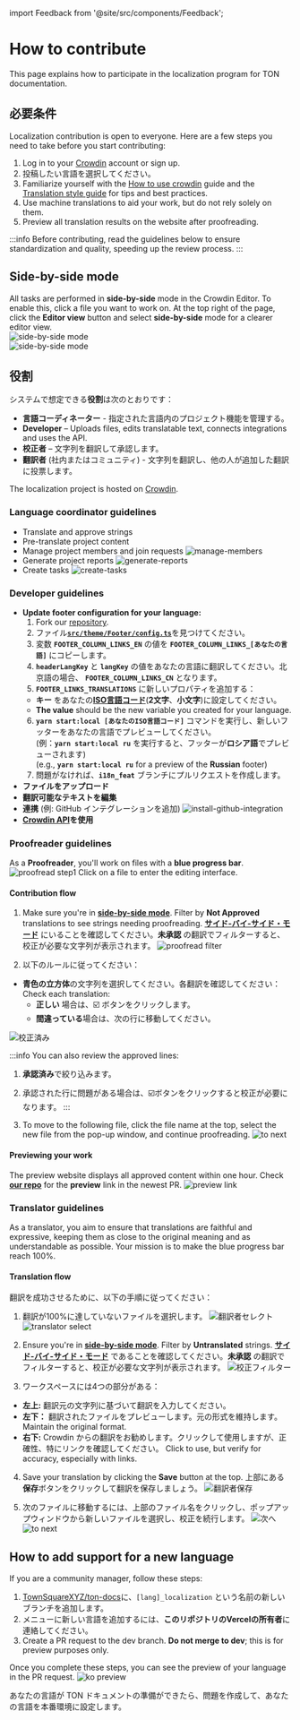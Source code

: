 import Feedback from '@site/src/components/Feedback';

# How to contribute

This page explains how to participate in the localization program for TON documentation.

## 必要条件

Localization contribution is open to everyone. Here are a few steps you need to take before you start contributing:

1. Log in to your [Crowdin](https://crowdin.com) account or sign up.
2. 投稿したい言語を選択してください。
3. Familiarize yourself with the [How to use crowdin](/v3/contribute/localization-program/how-to-contribute/) guide and the [Translation style guide](/v3/contribute/localization-program/translation-style-guide/) for tips and best practices.
4. Use machine translations to aid your work, but do not rely solely on them.
5. Preview all translation results on the website after proofreading.

:::info
Before contributing, read the guidelines below to ensure standardization and quality, speeding up the review process.
:::

## Side-by-side mode

All tasks are performed in **side-by-side** mode in the Crowdin Editor. To enable this, click a file you want to work on. At the top right of the page, click the **Editor view** button and select **side-by-side** mode for a clearer editor view.\
![side-by-side mode](/img/localizationProgramGuideline/side-by-side.png)\
![side-by-side mode](/img/localizationProgramGuideline/side-by-side.png)

## 役割

システムで想定できる**役割**は次のとおりです：

- **言語コーディネーター** - 指定された言語内のプロジェクト機能を管理する。
- **Developer** – Uploads files, edits translatable text, connects integrations and uses the API.
- **校正者** – 文字列を翻訳して承認します。
- **翻訳者** (社内またはコミュニティ) - 文字列を翻訳し、他の人が追加した翻訳に投票します。

The localization project is hosted on [Crowdin](https://crowdin.com/project/ton-docs).

### Language coordinator guidelines

- Translate and approve strings
- Pre-translate project content
- Manage project members and join requests
  ![manage-members](/img/localizationProgramGuideline/manage-members.png)
- Generate project reports
  ![generate-reports](/img/localizationProgramGuideline/generate-reports.png)
- Create tasks
  ![create-tasks](/img/localizationProgramGuideline/create-tasks.png)

### Developer guidelines

- **Update footer configuration for your language:**
  1. Fork our [repository](https://github.com/TownSquareXYZ/ton-docs/tree/i18n_feat).
  2. ファイル[**`src/theme/Footer/config.ts`​**](https://github.com/TownSquareXYZ/ton-docs/blob/main/src/theme/Footer/config.ts)を見つけてください。
  3. 変数 **`​FOOTER_COLUMN_LINKS_EN`** の値を **`FOOTER_COLUMN_LINKS_[あなたの言語]`** にコピーします。
  4. **`headerLangKey`** と **`langKey`** の値をあなたの言語に翻訳してください。北京語の場合、 **`FOOTER_COLUMN_LINKS_CN`** となります。
  5. **`FOOTER_LINKS_TRANSLATIONS`** に新しいプロパティを追加する：
    - **キー** をあなたの[**ISO言語コード**](https://www.andiamo.co.uk/resources/iso-language-codes/)(**2文字**、**小文字**)に設定してください。
    - **The value** should be the new variable you created for your language.
  6. **`yarn start:local [あなたのISO言語コード]`** コマンドを実行し、新しいフッターをあなたの言語でプレビューしてください。\
    (例：**`yarn start:local ru`** を実行すると、フッターが**ロシア語**でプレビューされます)\
    (e.g., **`yarn start:local ru`** for a preview of the **Russian** footer)
  7. 問題がなければ、**`i18n_feat`** ブランチにプルリクエストを作成します。
- **ファイルをアップロード**
- **翻訳可能なテキストを編集**
- **連携** (例: GitHub インテグレーションを追加)
  ![install-github-integration](/img/localizationProgramGuideline/howItWorked/install-github-integration.png)
- **[Crowdin API](https://developer.crowdin.com/api/v2/)を使用**

### Proofreader guidelines

As a **Proofreader**, you'll work on files with a **blue progress bar**.
![proofread step1](/img/localizationProgramGuideline/proofread-step1.png)
Click on a file to enter the editing interface.

#### Contribution flow

1. Make sure you're in [**side-by-side mode**](#side-by-side-mode). Filter by **Not Approved** translations to see strings needing proofreading.
  [**サイド-バイ-サイド・モード**](#side-by-side-mode) にいることを確認してください。**未承認** の翻訳でフィルターすると、校正が必要な文字列が表示されます。
  ![proofread filter](/img/localizationProgramGuideline/proofread-filter.png)

2. 以下のルールに従ってください：
  - **青色の立方体**の文字列を選択してください。各翻訳を確認してください： Check each translation:
    - **正しい** 場合は、☑️ ボタンをクリックします。
    - **間違っている**場合は、次の行に移動してください。

![校正済み](/img/localizationProgramGuideline/proofread-approved.png)

:::info
You can also review the approved lines:

1. **承認済み**で絞り込みます。

2. 承認された行に問題がある場合は、☑️ボタンをクリックすると校正が必要になります。
  :::

3. To move to the following file, click the file name at the top, select the new file from the pop-up window, and continue proofreading.
  ![to next](/img/localizationProgramGuideline/redirect-to-next.png)

#### Previewing your work

The preview website displays all approved content within one hour. Check [**our repo**](https://github.com/TownSquareXYZ/ton-docs/pulls) for the **preview** link in the newest PR.
![preview link](/img/localizationProgramGuideline/preview-link.png)

### Translator guidelines

As a translator, you aim to ensure that translations are faithful and expressive, keeping them as close to the original meaning and as understandable as possible. Your mission is to make the blue progress bar reach 100%.

#### Translation flow

翻訳を成功させるために、以下の手順に従ってください：

1. 翻訳が100%に達していないファイルを選択します。
  ![翻訳者セレクト](/img/localizationProgramGuideline/translator-select.png)
  ![translator select](/img/localizationProgramGuideline/translator-select.png)

2. Ensure you're in [**side-by-side mode**](#side-by-side-mode). Filter by **Untranslated** strings.
  [**サイド-バイ-サイド・モード**](#side-by-side-mode) であることを確認してください。**未承認** の翻訳でフィルターすると、校正が必要な文字列が表示されます。
  ![校正フィルター](/img/localizationProgramGuideline/translator-filter.png)

3. ワークスペースには4つの部分がある：
  - **左上:** 翻訳元の文字列に基づいて翻訳を入力してください。
  - **左下：** 翻訳されたファイルをプレビューします。元の形式を維持します。 Maintain the original format.
  - **右下:** Crowdin からの翻訳をお勧めします。クリックして使用しますが、正確性、特にリンクを確認してください。 Click to use, but verify for accuracy, especially with links.

4. Save your translation by clicking the **Save** button at the top.
  上部にある**保存**ボタンをクリックして翻訳を保存しましょう。
  ![翻訳者保存](/img/localizationProgramGuideline/translator-save.png)

5. 次のファイルに移動するには、上部のファイル名をクリックし、ポップアップウィンドウから新しいファイルを選択し、校正を続行します。
  ![次へ](/img/localizationProgramGuideline/redirect-to-next.png)
  ![to next](/img/localizationProgramGuideline/redirect-to-next.png)

## How to add support for a new language

If you are a community manager, follow these steps:

1. [TownSquareXYZ/ton-docs](https://github.com/TownSquareXYZ/ton-docs)に、`[lang]_localization` という名前の新しいブランチを追加します。
2. メニューに新しい言語を追加するには、**このリポジトリのVercelの所有者**に連絡してください。
3. Create a PR request to the dev branch. **Do not merge to dev**; this is for preview purposes only.

Once you complete these steps, you can see the preview of your language in the PR request.
![ko preview](/img/localizationProgramGuideline/ko_preview.png)

あなたの言語が TON ドキュメントの準備ができたら、問題を作成して、あなたの言語を本番環境に設定します。

<Feedback />

